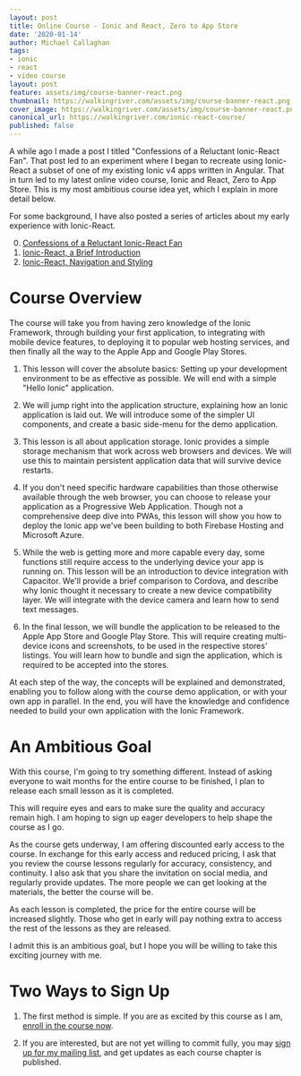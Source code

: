 ```yaml
---
layout: post
title: Online Course - Ionic and React, Zero to App Store
date: '2020-01-14'
author: Michael Callaghan
tags: 
- ionic 
- react
- video course
layout: post
feature: assets/img/course-banner-react.png
thumbnail: https://walkingriver.com/assets/img/course-banner-react.png
cover_image: https://walkingriver.com/assets/img/course-banner-react.png
canonical_url: https://walkingriver.com/ionic-react-course/
published: false
---
```


A while ago I made a post I titled "Confessions of a Reluctant Ionic-React Fan". That post led to an experiment where I began to recreate using Ionic-React a subset of one of my existing Ionic v4 apps written in Angular. That in turn led to my latest online video course, Ionic and React, Zero to App Store. This is my most ambitious course idea yet, which I explain in more detail below.

<!--more-->

For some background, I have also posted a series of articles about my early experience with Ionic-React.

0. [Confessions of a Reluctant Ionic-React Fan](https://walkingriver.com/ionic-react/)
1. [Ionic-React, a Brief Introduction](https://walkingriver.com/ionic-react-intro)
2. [Ionic-React, Navigation and Styling](https://walkingriver.com/ionic-react-nav-style/)

# Course Overview
The course will take you from having zero knowledge of the Ionic Framework, through building your first application, to integrating with mobile device features, to deploying it to popular web hosting services, and then finally all the way to the Apple App and Google Play Stores. 

1. This lesson will cover the absolute basics: Setting up your development environment to be as effective as possible. We will end with a simple "Hello Ionic" application.

2. We will jump right into the application structure, explaining how an Ionic application is laid out. We will introduce some of the simpler UI components, and create a basic side-menu for the demo application.

3. This lesson is all about application storage. Ionic provides a simple storage mechanism that work across web browsers and devices. We will use this to maintain persistent application data that will survive device restarts.

4. If you don't need specific hardware capabilities than those otherwise available through the web browser, you can choose to release your application as a Progressive Web Application. Though not a comprehensive deep dive into PWAs, this lesson will show you how to deploy the Ionic app we've been building to both Firebase Hosting and Microsoft Azure.

5. While the web is getting more and more capable every day, some functions still require access to the underlying device your app is running on. This lesson will be an introduction to device integration with Capacitor. We'll provide a brief comparison to Cordova, and describe why Ionic thought it necessary to create a new device compatibility layer. We will integrate with the device camera and learn how to send text messages.

6. In the final lesson, we will bundle the application to be released to the Apple App Store and Google Play Store. This will require creating multi-device icons and screenshots, to be used in the respective stores' listings. You will learn how to bundle and sign the application, which is required to be accepted into the stores. 

At each step of the way, the concepts will be explained and demonstrated, enabling you to follow along with the course demo application, or with your own app in parallel. In the end, you will have the knowledge and confidence needed to build your own application with the Ionic Framework.

# An Ambitious Goal
With this course, I'm going to try something different. Instead of asking everyone to wait months for the entire course to be finished, I plan to release each small lesson as it is completed. 

This will require eyes and ears to make sure the quality and accuracy remain high. I am hoping to sign up eager developers to help shape the course as I go.

As the course gets underway, I am offering discounted early access to the course. In exchange for this early access and reduced pricing, I ask that you review the course lessons regularly for accuracy, consistency, and continuity. I also ask that you share the invitation on social media, and regularly provide updates. The more people we can get looking at the materials, the better the course will be. 
 
 As each lesson is completed, the price for the entire course will be increased slightly. Those who get in early will pay nothing extra to access the rest of the lessons as they are released. 

I admit this is an ambitious goal, but I hope you will be willing to take this exciting journey with me.

# Two Ways to Sign Up

1. The first method is simple. If you are as excited by this course as I am, [enroll in the course now](https://coursecraft.net/courses/z9Z5T). 

2. If you are interested, but are not yet willing to commit fully, you may [sign up for my mailing list](https://mailchi.mp/d6ca0c664819/ionic-react), and get updates as each course chapter is published. 
